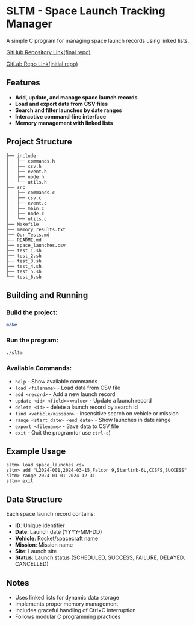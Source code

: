 # SLTM - Space Launch Tracking Manager

A simple C program for managing space launch records using linked lists.

[GitHub Repository Link(final repo)](https://github.com/GinoLin980/sltm)

[GitLab Repo Link(initial repo)](https://gitlab.com/GinoLin980/sltm)

## Features

- **Add, update, and manage space launch records**
- **Load and export data from CSV files**
- **Search and filter launches by date ranges**
- **Interactive command-line interface**
- **Memory management with linked lists**

## Project Structure

```
├── include
│   ├── commands.h
│   ├── csv.h
│   ├── event.h
│   ├── node.h
│   └── utils.h
├── src
│   ├── commands.c
│   ├── csv.c
│   ├── event.c
│   ├── main.c
│   ├── node.c
│   └── utils.c
├── Makefile
├── memory_results.txt
├── Our_Tests.md
├── README.md
├── space_launches.csv
├── test_1.sh
├── test_2.sh
├── test_3.sh
├── test_4.sh
├── test_5.sh
└── test_6.sh
```
 
## Building and Running

### Build the project:
```bash
make
```

### Run the program:
```bash
./sltm
```

### Available Commands:
- `help` - Show available commands
- `load <filename>` - Load data from CSV file
- `add <record>` - Add a new launch record
- `update <id> <field>=<value>` - Update a launch record
- `delete <id>` - delete a launch record by search id
- `find <vehicle/mission>` - insensitive search on vehicle or mission
- `range <start_date> <end_date>` - Show launches in date range
- `export <filename>` - Save data to CSV file
- `exit` - Quit the program(or use `ctrl-c`)

## Example Usage

```
sltm> load space_launches.csv
sltm> add "L2024-001,2024-03-15,Falcon 9,Starlink-6L,CCSFS,SUCCESS"
sltm> range 2024-01-01 2024-12-31
sltm> exit
```

## Data Structure

Each space launch record contains:
- **ID**: Unique identifier
- **Date**: Launch date (YYYY-MM-DD)
- **Vehicle**: Rocket/spacecraft name
- **Mission**: Mission name
- **Site**: Launch site
- **Status**: Launch status (SCHEDULED, SUCCESS, FAILURE, DELAYED, CANCELLED)

## Notes

- Uses linked lists for dynamic data storage
- Implements proper memory management
- Includes graceful handling of Ctrl+C interruption
- Follows modular C programming practices
